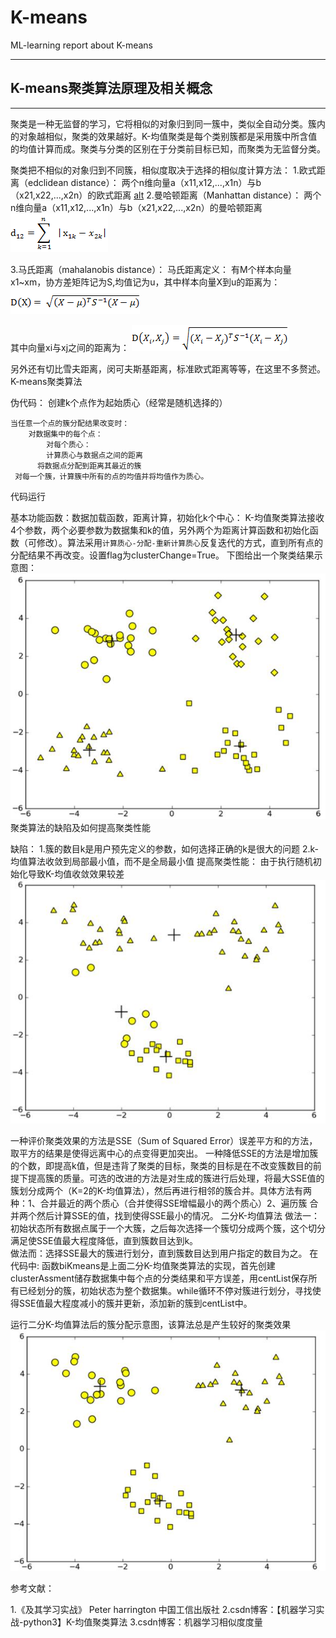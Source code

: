K-means
===============================
ML-learning report about K-means

****

## K-means聚类算法原理及相关概念
****
聚类是一种无监督的学习，它将相似的对象归到同一簇中，类似全自动分类。簇内的对象越相似，聚类的效果越好。K-均值聚类是每个类别簇都是采用簇中所含值的均值计算而成。聚类与分类的区别在于分类前目标已知，而聚类为无监督分类。 

聚类把不相似的对象归到不同簇，相似度取决于选择的相似度计算方法：
1.欧式距离（edclidean distance）：
两个n维向量a（x11,x12,...,x1n）与b（x21,x22,...,x2n）的欧式距离
[alt](https://github.com/fuxiyu399/K-means/blob/master/oushi-d.png)
2.曼哈顿距离（Manhattan distance）：
两个n维向量a（x11,x12,...,x1n）与b（x21,x22,...,x2n）的曼哈顿距离
![image](https://github.com/fuxiyu399/K-means/blob/master/mahadun-d.png)

3.马氏距离（mahalanobis distance）：
马氏距离定义：
有M个样本向量x1~xm，协方差矩阵记为S,均值记为u，其中样本向量X到u的距离为：
![image](https://github.com/fuxiyu399/K-means/blob/master/mashi-d1.png)

其中向量xi与xj之间的距离为：
![image](https://github.com/fuxiyu399/K-means/blob/master/mashi-d2.png)

另外还有切比雪夫距离，闵可夫斯基距离，标准欧式距离等等，在这里不多赘述。
K-means聚类算法

伪代码：
创建k个点作为起始质心（经常是随机选择的）

    当任意一个点的簇分配结果改变时：
        对数据集中的每个点：
            对每个质心：
            计算质心与数据点之间的距离
          将数据点分配到距离其最近的簇
     对每一个簇，计算簇中所有的点的均值并将均值作为质心。
代码运行

 基本功能函数：数据加载函数，距离计算，初始化k个中心：
 K-均值聚类算法接收4个参数，两个必要参数为数据集和k的值，另外两个为距离计算函数和初始化函数（可修改）。算法采用`计算质心-分配-重新计算质心`反复迭代的方式，直到所有点的分配结果不再改变。设置flag为clusterChange=True。
 下图给出一个聚类结果示意图：
 ![image](https://github.com/fuxiyu399/K-means/blob/master/p1.jpg)
聚类算法的缺陷及如何提高聚类性能

 缺陷：
 1.簇的数目k是用户预先定义的参数，如何选择正确的k是很大的问题
 2.k-均值算法收敛到局部最小值，而不是全局最小值
 提高聚类性能：
 由于执行随机初始化导致K-均值收敛效果较差
 ![p2](https://github.com/fuxiyu399/K-means/blob/master/p2.jpg)

 一种评价聚类效果的方法是SSE（Sum of Squared Error）误差平方和的方法，取平方的结果是使得远离中心的点变得更加突出。 
一种降低SSE的方法是增加簇的个数，即提高k值，但是违背了聚类的目标，聚类的目标是在不改变簇数目的前提下提高簇的质量。可选的改进的方法是对生成的簇进行后处理，将最大SSE值的簇划分成两个（K=2的K-均值算法），然后再进行相邻的簇合并。具体方法有两种：1、合并最近的两个质心（合并使得SSE增幅最小的两个质心）2、遍历簇 合并两个然后计算SSE的值，找到使得SSE最小的情况。
二分K-均值算法
做法一：初始状态所有数据点属于一个大簇，之后每次选择一个簇切分成两个簇，这个切分满足使SSE值最大程度降低，直到簇数目达到k。</br>
做法而：选择SSE最大的簇进行划分，直到簇数目达到用户指定的数目为之。
在代码中:
函数biKmeans是上面二分K-均值聚类算法的实现，首先创建clusterAssment储存数据集中每个点的分类结果和平方误差，用centList保存所有已经划分的簇，初始状态为整个数据集。while循环不停对簇进行划分，寻找使得SSE值最大程度减小的簇并更新，添加新的簇到centList中。

运行二分K-均值算法后的簇分配示意图，该算法总是产生较好的聚类效果</br>
![image](https://github.com/fuxiyu399/K-means/blob/master/p3.jpg)

参考文献：

1.《及其学习实战》 Peter harrington 中国工信出版社
2.csdn博客：【机器学习实战-python3】K-均值聚类算法
3.csdn博客：机器学习相似度度量
